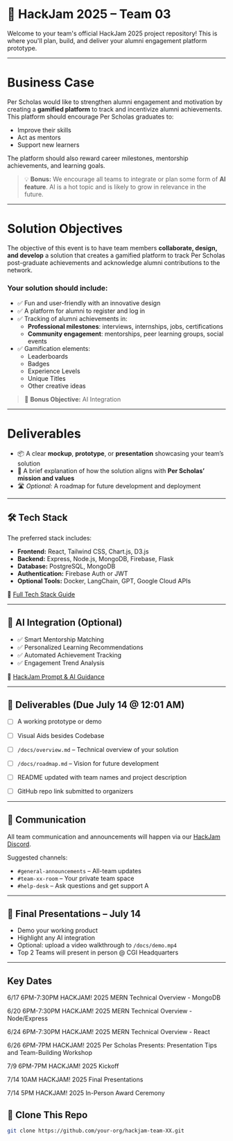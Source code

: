 # 🚀 HackJam 2025 – Team 03

Welcome to your team's official HackJam 2025 project repository! This is where you'll plan, build, and deliver your alumni engagement platform prototype.

---

# Business Case

Per Scholas would like to strengthen alumni engagement and motivation by creating a **gamified platform** to track and incentivize alumni achievements. This platform should encourage Per Scholas graduates to:

- Improve their skills  
- Act as mentors  
- Support new learners  

The platform should also reward career milestones, mentorship achievements, and learning goals.

> 💡 **Bonus:** We encourage all teams to integrate or plan some form of **AI feature**. AI is a hot topic and is likely to grow in relevance in the future.

---

# Solution Objectives

The objective of this event is to have team members **collaborate, design, and develop** a solution that creates a gamified platform to track Per Scholas post-graduate achievements and acknowledge alumni contributions to the network.

### Your solution should include:

- ✅ Fun and user-friendly with an innovative design  
- ✅ A platform for alumni to register and log in  
- ✅ Tracking of alumni achievements in:
  - **Professional milestones**: interviews, internships, jobs, certifications  
  - **Community engagement**: mentorships, peer learning groups, social events  
- ✅ Gamification elements:
  - Leaderboards  
  - Badges  
  - Experience Levels  
  - Unique Titles  
  - Other creative ideas  

> 🎯 **Bonus Objective:** AI Integration

---

# Deliverables

- 📦 A clear **mockup**, **prototype**, or **presentation** showcasing your team’s solution  
- 📝 A brief explanation of how the solution aligns with **Per Scholas’ mission and values**  
- 🛣️ *Optional:* A roadmap for future development and deployment  


---

## 🛠 Tech Stack

The preferred stack includes:

- **Frontend:** React, Tailwind CSS, Chart.js, D3.js  
- **Backend:** Express, Node.js, MongoDB, Firebase, Flask  
- **Database:** PostgreSQL, MongoDB  
- **Authentication:** Firebase Auth or JWT  
- **Optional Tools:** Docker, LangChain, GPT, Google Cloud APIs  

📎 [Full Tech Stack Guide](https://docs.google.com/document/d/1PQK927w34wE9dT0KAaeyE_TE6h_KVmFwS6DMY2cWMH8/edit)

---

## 🤖 AI Integration (Optional)

- ✅ Smart Mentorship Matching  
- ✅ Personalized Learning Recommendations  
- ✅ Automated Achievement Tracking  
- ✅ Engagement Trend Analysis

📎 [HackJam Prompt & AI Guidance](https://docs.google.com/document/d/13BNfXcpCsSEtz1f32UClN8RCdR9sLQMm/edit#heading=h.f2drw5xgfrz2)

---

## 💾 Deliverables (Due July 14 @ 12:01 AM)

- [ ] A working prototype or demo
- [ ] Visual Aids besides Codebase
- [ ] `/docs/overview.md` – Technical overview of your solution
- [ ] `/docs/roadmap.md` – Vision for future development
- [ ] README updated with team names and project description
- [ ] GitHub repo link submitted to organizers
      

---

## 📣 Communication

All team communication and announcements will happen via our [HackJam Discord](https://discord.gg/GCjP5zWy).

Suggested channels:
- `#general-announcements` – All-team updates
- `#team-xx-room` – Your private team space
- `#help-desk` – Ask questions and get support
A

---

## 🎤 Final Presentations – July 14


- Demo your working product  
- Highlight any AI integration  
- Optional: upload a video walkthrough to `/docs/demo.mp4`
- Top 2 Teams will present in person @ CGI Headquarters

---
## Key Dates 

6/17 6PM-7:30PM HACKJAM! 2025 MERN Technical Overview - MongoDB
 
6/20 6PM-7:30PM HACKJAM! 2025 MERN Technical Overview - Node/Express
 
6/24 6PM-7:30PM HACKJAM! 2025 MERN Technical Overview - React
 
6/26 6PM-7PM HACKJAM! 2025 Per Scholas Presents: Presentation Tips and Team-Building Workshop

7/9 6PM-7PM HACKJAM! 2025 Kickoff
 
7/14 10AM HACKJAM! 2025 Final Presentations
 
7/14 5PM HACKJAM! 2025 In-Person Award Ceremony

## 🧭 Clone This Repo

```bash
git clone https://github.com/your-org/hackjam-team-XX.git
